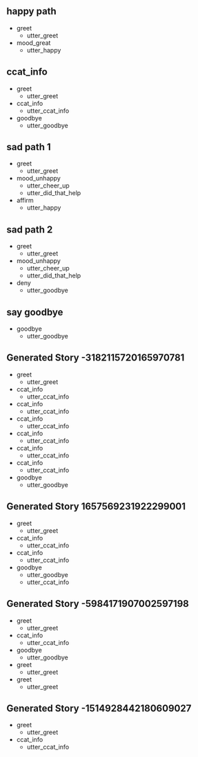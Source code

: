 ## happy path
* greet
  - utter_greet
* mood_great
  - utter_happy

## ccat_info
* greet
  - utter_greet
* ccat_info
  - utter_ccat_info
* goodbye
  - utter_goodbye

## sad path 1
* greet
  - utter_greet
* mood_unhappy
  - utter_cheer_up
  - utter_did_that_help
* affirm
  - utter_happy

## sad path 2
* greet
  - utter_greet
* mood_unhappy
  - utter_cheer_up
  - utter_did_that_help
* deny
  - utter_goodbye

## say goodbye
* goodbye
  - utter_goodbye

## Generated Story -3182115720165970781
* greet
    - utter_greet
* ccat_info
    - utter_ccat_info
* ccat_info
    - utter_ccat_info
* ccat_info
    - utter_ccat_info
* ccat_info
    - utter_ccat_info
* ccat_info
    - utter_ccat_info
* ccat_info
    - utter_ccat_info
* goodbye
  - utter_goodbye

## Generated Story 1657569231922299001
* greet
    - utter_greet
* ccat_info
    - utter_ccat_info
* ccat_info
    - utter_ccat_info
* goodbye
    - utter_goodbye
    - utter_ccat_info

## Generated Story -5984171907002597198
* greet
    - utter_greet
* ccat_info
    - utter_ccat_info
* goodbye
    - utter_goodbye
* greet
    - utter_greet
* greet
    - utter_greet

## Generated Story -1514928442180609027
* greet
    - utter_greet
* ccat_info
    - utter_ccat_info

